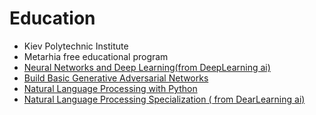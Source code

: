 # Education

- Kiev Polytechnic Institute
- Metarhia free educational program
- [Neural Networks and Deep Learning(from DeepLearning ai)](https://www.coursera.org/account/accomplishments/certificate/3PCEBAKUP7G6)
- [Build Basic Generative Adversarial Networks](https://www.coursera.org/account/accomplishments/certificate/X2TLD4HPQ3B2  )
- [Natural Language Processing with Python](https://ua.udemy.com/certificate/UC-76be1d16-2097-4a94-b5ec-87248be9ca67/)
- [Natural Language Processing Specialization ( from DearLearning ai)](https://www.coursera.org/account/accomplishments/specialization/UVJ4VLM37EWH?utm_source=link&utm_medium=certificate&utm_content=cert_image&utm_campaign=pdf_header_button&utm_product=s12n)
